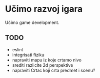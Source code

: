# Učimo razvoj igara

Učimo game development.

## TODO
- eslint
- integrisati fiziku
- napraviti mapu iz koje crtamo nivo
- srediti razlicite 2d perspektive
- napraviti Crtac koji crta predmet i scenu?
